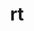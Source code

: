 ---
sub_projects:
- project_email: linux-rt-users@vger.kernel.org
  project_project_link_name: linux-rt-users
  project_maintainers: ''
  project_name: Linux RT Users
  project_patches_project_url: http://patches.linaro.org/api/projects/195/?format=json
  project_scm_project_url: git://git.kernel.org/pub/scm/linux/kernel/git/rt/linux-stable-rt.git
  project_project_url: n/a
- project_email: rt-app
  project_project_link_name: rt-app
  project_maintainers: ''
  project_name: rt-app
  project_patches_project_url: http://patches.linaro.org/api/projects/218/?format=json
  project_scm_project_url: ''
  project_project_url: https://github.com/scheduler-tools/rt-app
title: rt
---